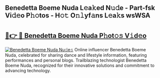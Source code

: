 ## Benedetta Boeme Nuda L𝚎a𝚔ed N𝚞𝚍e - Part-fsk Vi𝚍𝚎o P𝚑𝚘tos - H𝚘𝚝 O𝚗𝚕yf𝚊ns L𝚎a𝚔s wsWSA

# <h2><a href="http://kf3bsq.oniu.top/?m=Benedetta+Boeme+Nuda">🔗👉 🔴 Benedetta Boeme Nuda P𝚑ot𝚘𝚜 V𝚒d𝚎o</a></h2>

[![Benedetta Boeme Nuda Nu𝚍e𝚜](https://i.imgur.com/0qMVB7G.gif)](http://kf3bsq.oniu.top/?m=Benedetta+Boeme+Nuda)
Online influencer Benedetta Boeme Nuda, celebrated for sharing dance and lifestyle information, featuring performances and personal blogs. Trailblazing technologist Benedetta Boeme Nuda, recognized for their innovative solutions and commitment to advancing technology.  
